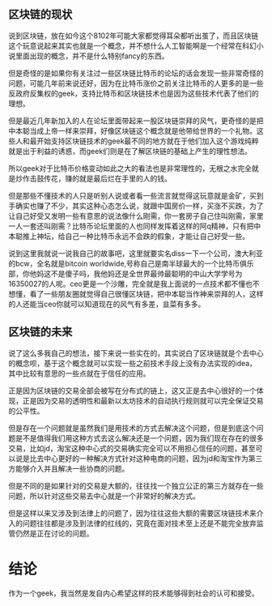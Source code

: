 ## 区块链的现状

说到区块链，放在如今这个8102年可能大家都觉得耳朵都听出茧了，而且区块链这个玩意说起来其实也就是一个概念，并不想什么人工智能啊是一个经常在科幻小说里面出现的概念，并不是什么特别fancy的东西。

但是奇怪的是如果你有关注过一些区块链比特币的论坛的话会发现一些非常奇怪的问题，可能几年前来说还好，因为在比特币涨价之前关注比特币的人更多的是一些反政府反集权的geek，支持比特币和区块链技术也是因为这些技术代表了他们的理想。

但是最近几年新加入的人在论坛里面带起来一股区块链崇拜的风气，更奇怪的是把中本聪当成上帝一样来崇拜，好像区块链这个概念就是他带给世界的一个礼物。这些人和最开始支持区块链技术的geek最不同的地方就在于他们加入这个游戏纯粹就是出于利益的诱惑，而geek们则是在了解区块链的基础上产生的理性想法。

所以geek对于比特币价格变动如此之大的看法也是非常理性的，无根之水完全就是炒作击鼓传花，赚的就是最后烂在手里的人的钱。

但是那些不懂技术的人只是听别人说或者看一些流言就觉得这玩意就是金矿，买到手确实也赚了不少，其实这种心态怎么说，就跟中国房价一样，买涨不买跌，为了让自己好受又发明一些有意思的说法像什么刚需，你一套房子自己住叫刚需，家里一人一套还叫刚需？比特币论坛里面的人也同样发挥着这样的阿q精神，只有把中本聪推上神坛，给自己一种比特币永远不会跌的假象，才能让自己好受一些。

说到这里我就说一说我自己的故事吧，这里就要实名diss一下一个公司，澳大利亚的bcw，全名就是bitcoin worldwide,号称自己是南半球最大的一个比特币俱乐部，你他妈这不是傻子吗，我他妈还是全世界最帅最聪明的中山大学学号为16350027的人呢。ceo更是一个沙雕，完全就是我上面说的一点技术都不懂也不想懂，看了一些朋友圈就觉得自己很懂区块链，把中本聪当作神来崇拜的人，这样的人还能当ceo你就可以知道现在的风气有多差，韭菜有多多。

## 区块链的未来

说了这么多我自己的想法，接下来说一些实在的，其实说白了区块链就是个去中心的概念呗，基于这个概念就可以实现一些之前技术手段上没有办法实现的idea，其中比较有意思的一些点就在于信任的应用。

正是因为区块链的交易全部会被写在分布式的链上，这又正是去中心很好的一个体现，正是因为交易的透明性和最新以太坊技术的自动执行规则就可以完全保证交易的公平性。

但是存在一个问题就是虽然我们是用技术的方式去解决这个问题，但是到底这个问题是不是值得我们用这种方式去这么解决还是一个问题，因为我们现在存在的很多交易，比如jd，淘宝这种中心式的交易确实完全可以不用担心信任的问题，甚至可以说是比去中心更好的一种解决方式针对这种电商的问题，因为jd和淘宝作为第三方能够介入并且解决一些协商的问题。

但是不同的是如果针对的交易是大额的，往往找一个独立公正的第三方就存在一些问题，所以针对这些交易去中心就是一个非常好的解决方式。

但是这样以来又涉及到法律上的问题了，因为往往这些大额的需要区块链技术来介入的问题往往都是涉及到法律的红线的，究竟在面对技术至上还是不能完全放弃监管仍然是正在讨论的问题。

# 结论

作为一个geek，我当然是发自内心希望这样的技术能够得到社会的认可和接受。

